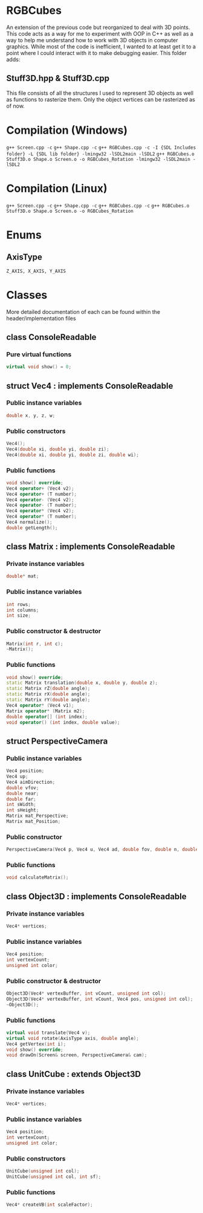 # RGBCubes
An extension of the previous code but reorganized to deal with 3D points. This code acts as a way for me to experiment with OOP in C++ as well as a way to help me understand how to work with 3D objects in computer graphics. While most of the code is inefficient, I wanted to at least get it to a point where I could interact with it to make debugging easier.
This folder adds:

## Stuff3D.hpp & Stuff3D.cpp
This file consists of all the structures I used to represent 3D objects as well as functions to rasterize them. Only the object vertices can be rasterized as of now.

# Compilation (Windows)
`g++ Screen.cpp -c`
`g++ Shape.cpp -c`
`g++ RGBCubes.cpp -c -I {SDL Includes folder} -L {SDL lib folder} -lmingw32 -lSDL2main -lSDL2`
`g++ RGBCubes.o Stuff3D.o Shape.o Screen.o -o RGBCubes_Rotation -lmingw32 -lSDL2main -lSDL2`

# Compilation (Linux)
`g++ Screen.cpp -c`
`g++ Shape.cpp -c`
`g++ RGBCubes.cpp -c`
`g++ RGBCubes.o Stuff3D.o Shape.o Screen.o -o RGBCubes_Rotation`

# Enums
## AxisType
`Z_AXIS, X_AXIS, Y_AXIS`

# Classes
More detailed documentation of each can be found within the header/implementation files

## class ConsoleReadable
### Pure virtual functions
```c++
virtual void show() = 0;
```

## struct Vec4 : implements ConsoleReadable
### Public instance variables
```c++
double x, y, z, w;
```
        
### Public constructors
```c++
Vec4();
Vec4(double xi, double yi, double zi);
Vec4(double xi, double yi, double zi, double wi);
```

### Public functions
```c++
void show() override;
Vec4 operator+ (Vec4 v2);
Vec4 operator+ (T number);
Vec4 operator- (Vec4 v2);
Vec4 operator- (T number);
Vec4 operator* (Vec4 v2);
Vec4 operator* (T number);
Vec4 normalize();
double getLength();
```

## class Matrix : implements ConsoleReadable
### Private instance variables
```c++
double* mat;
```

### Public instance variables
```c++
int rows;
int columns;
int size;
```
        
### Public constructor & destructor
```c++
Matrix(int r, int c);
~Matrix();
```

### Public functions
```c++
void show() override;
static Matrix translation(double x, double y, double z);
static Matrix rZ(double angle);
static Matrix rX(double angle);
static Matrix rY(double angle);
Vec4 operator* (Vec4 v1);
Matrix operator* (Matrix m2);
double operator[] (int index);
void operator() (int index, double value);
```

## struct PerspectiveCamera
### Public instance variables
```c++
Vec4 position;
Vec4 up;
Vec4 aimDirection;
double vfov;
double near;
double far;
int sWidth;
int sHeight;
Matrix mat_Perspective;
Matrix mat_Position;
```
        
### Public constructor
```c++
PerspectiveCamera(Vec4 p, Vec4 u, Vec4 ad, double fov, double n, double f, Screen& screen);
```

### Public functions
```c++
void calculateMatrix();
```

## class Object3D : implements ConsoleReadable
### Private instance variables
```c++
Vec4* vertices;
```

### Public instance variables
```c++
Vec4 position;
int vertexCount;
unsigned int color;
```
        
### Public constructor & destructor
```c++
Object3D(Vec4* vertexBuffer, int vCount, unsigned int col);
Object3D(Vec4* vertexBuffer, int vCount, Vec4 pos, unsigned int col);
~Object3D();
```

### Public functions
```c++
virtual void translate(Vec4 v);
virtual void rotate(AxisType axis, double angle);
Vec4 getVertex(int i);
void show() override;
void drawOn(Screen& screen, PerspectiveCamera& cam);
```

## class UnitCube : extends Object3D
### Private instance variables
```c++
Vec4* vertices;
```

### Public instance variables
```c++
Vec4 position;
int vertexCount;
unsigned int color;
```
        
### Public constructors
```c++
UnitCube(unsigned int col);
UnitCube(unsigned int col, int sf);
```

### Public functions
```c++
Vec4* createVB(int scaleFactor);
```